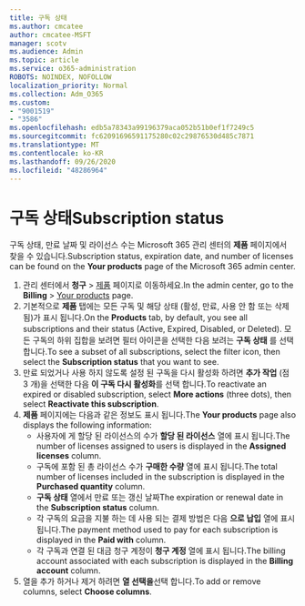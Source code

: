 ```yaml
---
title: 구독 상태
ms.author: cmcatee
author: cmcatee-MSFT
manager: scotv
ms.audience: Admin
ms.topic: article
ms.service: o365-administration
ROBOTS: NOINDEX, NOFOLLOW
localization_priority: Normal
ms.collection: Adm_O365
ms.custom:
- "9001519"
- "3586"
ms.openlocfilehash: edb5a78343a99196379aca052b51b0ef1f7249c5
ms.sourcegitcommit: fc62091696591175280c02c29876530d485c7871
ms.translationtype: MT
ms.contentlocale: ko-KR
ms.lasthandoff: 09/26/2020
ms.locfileid: "48286964"
---
```

# <a name="subscription-status"></a><span data-ttu-id="a7821-102">구독 상태</span><span class="sxs-lookup"><span data-stu-id="a7821-102">Subscription status</span></span>

<span data-ttu-id="a7821-103">구독 상태, 만료 날짜 및 라이선스 수는 Microsoft 365 관리 센터의 **제품** 페이지에서 찾을 수 있습니다.</span><span class="sxs-lookup"><span data-stu-id="a7821-103">Subscription status, expiration date, and number of licenses can be found on the **Your products** page of the Microsoft 365 admin center.</span></span>

1. <span data-ttu-id="a7821-104">관리 센터에서 **청구** > [제품](https://go.microsoft.com/fwlink/p/?linkid=842054) 페이지로 이동하세요.</span><span class="sxs-lookup"><span data-stu-id="a7821-104">In the admin center, go to the **Billing** > [Your products](https://go.microsoft.com/fwlink/p/?linkid=842054) page.</span></span>
2. <span data-ttu-id="a7821-105">기본적으로 **제품** 탭에는 모든 구독 및 해당 상태 (활성, 만료, 사용 안 함 또는 삭제 됨)가 표시 됩니다.</span><span class="sxs-lookup"><span data-stu-id="a7821-105">On the **Products** tab, by default, you see all subscriptions and their status (Active, Expired, Disabled, or Deleted).</span></span> <span data-ttu-id="a7821-106">모든 구독의 하위 집합을 보려면 필터 아이콘을 선택한 다음 보려는 **구독 상태** 를 선택 합니다.</span><span class="sxs-lookup"><span data-stu-id="a7821-106">To see a subset of all subscriptions, select the filter icon, then select the **Subscription status** that you want to see.</span></span>
3. <span data-ttu-id="a7821-107">만료 되었거나 사용 하지 않도록 설정 된 구독을 다시 활성화 하려면 **추가 작업** (점 3 개)을 선택한 다음 **이 구독 다시 활성화**를 선택 합니다.</span><span class="sxs-lookup"><span data-stu-id="a7821-107">To reactivate an expired or disabled subscription, select **More actions** (three dots), then select **Reactivate this subscription**.</span></span>
4. <span data-ttu-id="a7821-108">**제품** 페이지에는 다음과 같은 정보도 표시 됩니다.</span><span class="sxs-lookup"><span data-stu-id="a7821-108">The **Your products** page also displays the following information:</span></span>
    - <span data-ttu-id="a7821-109">사용자에 게 할당 된 라이선스의 수가 **할당 된 라이선스** 열에 표시 됩니다.</span><span class="sxs-lookup"><span data-stu-id="a7821-109">The number of licenses assigned to users is displayed in the **Assigned licenses** column.</span></span>
    - <span data-ttu-id="a7821-110">구독에 포함 된 총 라이선스 수가 **구매한 수량** 열에 표시 됩니다.</span><span class="sxs-lookup"><span data-stu-id="a7821-110">The total number of licenses included in the subscription is displayed in the **Purchased quantity** column.</span></span>
    - <span data-ttu-id="a7821-111">**구독 상태** 열에서 만료 또는 갱신 날짜</span><span class="sxs-lookup"><span data-stu-id="a7821-111">The expiration or renewal date in the **Subscription status** column.</span></span>
    - <span data-ttu-id="a7821-112">각 구독의 요금을 지불 하는 데 사용 되는 결제 방법은 다음 **으로 납입** 열에 표시 됩니다.</span><span class="sxs-lookup"><span data-stu-id="a7821-112">The payment method used to pay for each subscription is displayed in the **Paid with** column.</span></span>
    - <span data-ttu-id="a7821-113">각 구독과 연결 된 대금 청구 계정이 **청구 계정** 열에 표시 됩니다.</span><span class="sxs-lookup"><span data-stu-id="a7821-113">The billing account associated with each subscription is displayed in the **Billing account** column.</span></span>
5. <span data-ttu-id="a7821-114">열을 추가 하거나 제거 하려면 **열 선택을**선택 합니다.</span><span class="sxs-lookup"><span data-stu-id="a7821-114">To add or remove columns, select **Choose columns**.</span></span>